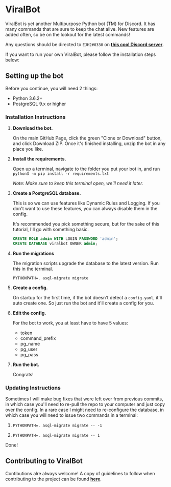 # ViralBot

ViralBot is yet another Multipurpose Python bot (TM) for Discord. It has many commands that are sure to keep the chat 
alive. New features are added often, so be on the lookout for the latest commands!

Any questions should be directed to `EJH2#0330` on [**this cool Discord server**](https://discord.gg/4fKgwPn 
"Gears of Bots").

If you want to run your own ViralBot, please follow the installation steps below:

## Setting up the bot

Before you continue, you will need 2 things:

 - Python 3.6.2+ 
 - PostgreSQL 9.x or higher

### Installation Instructions

1. **Download the bot.**

    On the main GitHub Page, click the green "Clone or Download" button, and click Download ZIP. Once it's finished 
    installing, unzip the bot in any place you like.
    
2. **Install the requirements.**

    Open up a terminal, navigate to the folder you put your bot in, and run `python3 -m pip install -r requirements.txt`
    
    *Note: Make sure to keep this terminal open, we'll need it later.*
    
3. **Create a PostgreSQL database.**

    This is so we can use features like Dynamic Rules and Logging. If you don't want to use these features, you can
    always disable them in the config.
    
    It's recommended you pick something secure, but for the sake of this tutorial, I'll go with something basic.
    
    ```sql
    CREATE ROLE admin WITH LOGIN PASSWORD 'admin';
    CREATE DATABASE viralbot OWNER admin;
    ```

4. **Run the migrations**

    The migration scripts upgrade the database to the latest version. Run this in the terminal.

     `PYTHONPATH=. asql-migrate migrate`
     
5. **Create a config.**

    On startup for the first time, if the bot doesn't detect a `config.yaml`, it'll auto create one. So just run the
    bot and it'll create a config for you.
    
6. **Edit the config.**

    For the bot to work, you at least have to have 5 values:
    
    - token
    - command_prefix
    - pg_name
    - pg_user
    - pg_pass
    
7. **Run the bot.**

    Congrats!
    
### Updating Instructions


Sometimes I will make bug fixes that were left over from previous commits, in which case you'll need to re-pull the repo
to your computer and just copy over the config. In a rare case I might need to re-configure the database, in which case
you will need to issue two commands in a terminal:

1. `PYTHONPATH=. asql-migrate migrate -- -1`

2. `PYTHONPATH=. asql-migrate migrate -- 1`

Done!
    
## Contributing to ViralBot

Contibutions alre always welcome! A copy of guidelines to follow when contributing to the project can be found 
[**here**](https://github.com/EJH2/ViralBot/blob/8806486c46af1a6221c8e3f5366d94ef1acffae8/CONTRIBUTING.md 
"CONTRIBUTING.md").